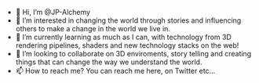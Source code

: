 - 👋 Hi, I’m @JP-Alchemy
- 👀 I’m interested in changing the world through stories and influencing others to make a change in the world we live in.
- 🌱 I’m currently learning as much as I can, with technology from 3D rendering pipelines, shaders and new technology stacks on the web!
- 💞️ I’m looking to collaborate on 3D enviroments, story telling and creating things that can change the way we understand the world.
- 📫 How to reach me? You can reach me here, on Twitter etc...

<!---
JP-Alchemy/JP-Alchemy is a ✨ special ✨ repository because its `README.md` (this file) appears on your GitHub profile.
You can click the Preview link to take a look at your changes.
--->
